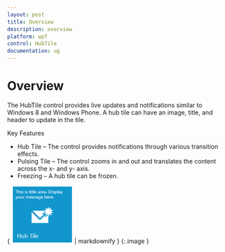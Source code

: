 ```yaml
---
layout: post
title: Overview
description: overview
platform: wpf
control: HubTile
documentation: ug
---
```


# Overview

The HubTile control provides live updates and notifications similar to Windows 8 and Windows Phone. A hub tile can have an image, title, and header to update in the tile.

Key Features

* Hub Tile – The control provides notifications through various transition effects.
* Pulsing Tile – The control zooms in and out and translates the content across the x- and y- axis.
* Freezing – A hub tile can be frozen.

{ ![C:/Users/ApoorvahR/Desktop/1.png](Overview_images/Overview_img1.png) | markdownify }
{:.image }


